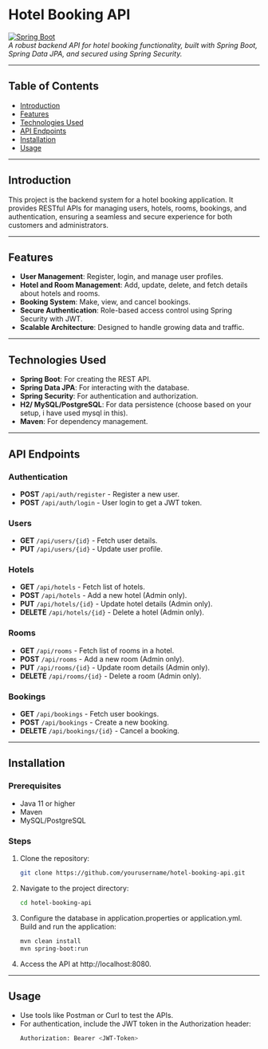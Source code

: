 # Hotel Booking API  

[![Spring Boot](https://img.shields.io/badge/Spring%20Boot-2.7-green)](https://spring.io/projects/spring-boot)  
*A robust backend API for hotel booking functionality, built with Spring Boot, Spring Data JPA, and secured using Spring Security.*

---

## Table of Contents  

- [Introduction](#introduction)  
- [Features](#features)  
- [Technologies Used](#technologies-used)  
- [API Endpoints](#api-endpoints)  
- [Installation](#installation)  
- [Usage](#usage)  

---

## Introduction  

This project is the backend system for a hotel booking application. It provides RESTful APIs for managing users, hotels, rooms, bookings, and authentication, ensuring a seamless and secure experience for both customers and administrators.  

---

## Features  

- **User Management**: Register, login, and manage user profiles.  
- **Hotel and Room Management**: Add, update, delete, and fetch details about hotels and rooms.  
- **Booking System**: Make, view, and cancel bookings.  
- **Secure Authentication**: Role-based access control using Spring Security with JWT.  
- **Scalable Architecture**: Designed to handle growing data and traffic.  

---

## Technologies Used  

- **Spring Boot**: For creating the REST API.  
- **Spring Data JPA**: For interacting with the database.  
- **Spring Security**: For authentication and authorization.  
- **H2/ MySQL/PostgreSQL**: For data persistence (choose based on your setup, i have used mysql in this).
- **Maven**: For dependency management.  

---

## API Endpoints  

### Authentication  
- **POST** `/api/auth/register` - Register a new user.  
- **POST** `/api/auth/login` - User login to get a JWT token.  

### Users  
- **GET** `/api/users/{id}` - Fetch user details.  
- **PUT** `/api/users/{id}` - Update user profile.  

### Hotels  
- **GET** `/api/hotels` - Fetch list of hotels.  
- **POST** `/api/hotels` - Add a new hotel (Admin only).  
- **PUT** `/api/hotels/{id}` - Update hotel details (Admin only).  
- **DELETE** `/api/hotels/{id}` - Delete a hotel (Admin only).  

### Rooms  
- **GET** `/api/rooms` - Fetch list of rooms in a hotel.  
- **POST** `/api/rooms` - Add a new room (Admin only).  
- **PUT** `/api/rooms/{id}` - Update room details (Admin only).  
- **DELETE** `/api/rooms/{id}` - Delete a room (Admin only).  

### Bookings  
- **GET** `/api/bookings` - Fetch user bookings.  
- **POST** `/api/bookings` - Create a new booking.  
- **DELETE** `/api/bookings/{id}` - Cancel a booking.  

---

## Installation  

### Prerequisites  
- Java 11 or higher  
- Maven  
- MySQL/PostgreSQL  

### Steps  

1. Clone the repository:  
   ```bash  
   git clone https://github.com/yourusername/hotel-booking-api.git  
   ```

2. Navigate to the project directory:
   ```bash
   cd hotel-booking-api  
   ```

3. Configure the database in application.properties or application.yml.
   Build and run the application:
   ```bash
   mvn clean install  
   mvn spring-boot:run  
   ```

4. Access the API at http://localhost:8080.
 
 ---
 ## Usage
   - Use tools like Postman or Curl to test the APIs.
   - For authentication, include the JWT token in the Authorization header:
      ```bash
      Authorization: Bearer <JWT-Token>  
      ```
